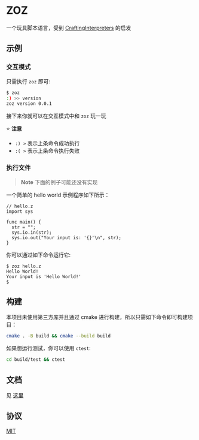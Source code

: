# ZOZ

一个玩具脚本语言，受到 [CraftingInterpreters](https://craftinginterpreters.com) 的启发

## 示例

### 交互模式

只需执行 `zoz` 即可:

```bash
$ zoz
:) >> version
zoz version 0.0.1
```

接下来你就可以在交互模式中和 `zoz` 玩一玩

:star: **注意**

- `:) >` 表示上条命令成功执行
- `:( >` 表示上条命令执行失败

### 执行文件

> **Note**
> 下面的例子可能还没有实现

一个简单的 hello world 示例程序如下所示：

```z
// hello.z
import sys

func main() {
  str = "";
  sys.io.in(str);
  sys.io.out("Your input is: '{}'\n", str);
}
```

你可以通过如下命令运行它:

```z
$ zoz hello.z
Hello World!
Your input is 'Hello World!'
$
```

## 构建

本项目未使用第三方库并且通过 cmake 进行构建，所以只需如下命令即可构建项目：

```bash
cmake . -B build && cmake --build build
```

如果想运行测试，你可以使用 `ctest`:

```bash
cd build/test && ctest
```

## 文档

见 [这里](./docs/README.md)

## 协议

[MIT](./LICENSE)
